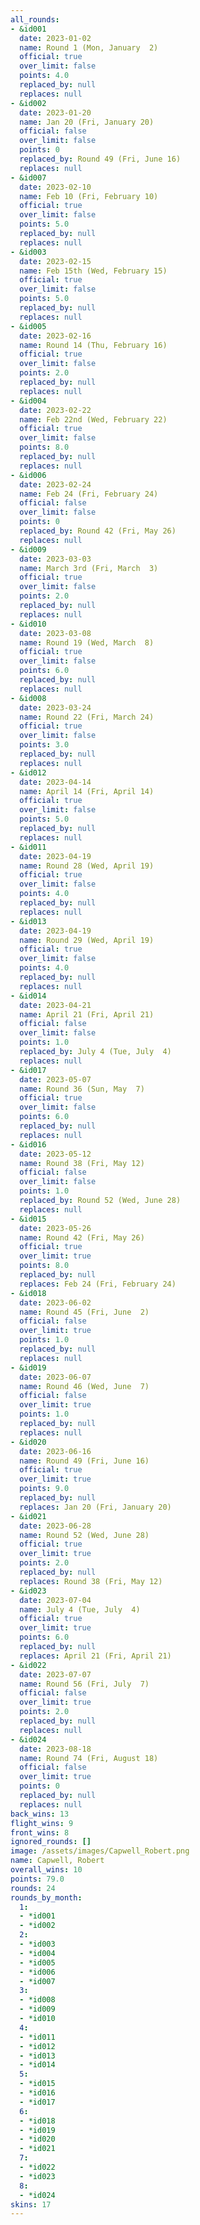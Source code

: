```yaml
---
all_rounds:
- &id001
  date: 2023-01-02
  name: Round 1 (Mon, January  2)
  official: true
  over_limit: false
  points: 4.0
  replaced_by: null
  replaces: null
- &id002
  date: 2023-01-20
  name: Jan 20 (Fri, January 20)
  official: false
  over_limit: false
  points: 0
  replaced_by: Round 49 (Fri, June 16)
  replaces: null
- &id007
  date: 2023-02-10
  name: Feb 10 (Fri, February 10)
  official: true
  over_limit: false
  points: 5.0
  replaced_by: null
  replaces: null
- &id003
  date: 2023-02-15
  name: Feb 15th (Wed, February 15)
  official: true
  over_limit: false
  points: 5.0
  replaced_by: null
  replaces: null
- &id005
  date: 2023-02-16
  name: Round 14 (Thu, February 16)
  official: true
  over_limit: false
  points: 2.0
  replaced_by: null
  replaces: null
- &id004
  date: 2023-02-22
  name: Feb 22nd (Wed, February 22)
  official: true
  over_limit: false
  points: 8.0
  replaced_by: null
  replaces: null
- &id006
  date: 2023-02-24
  name: Feb 24 (Fri, February 24)
  official: false
  over_limit: false
  points: 0
  replaced_by: Round 42 (Fri, May 26)
  replaces: null
- &id009
  date: 2023-03-03
  name: March 3rd (Fri, March  3)
  official: true
  over_limit: false
  points: 2.0
  replaced_by: null
  replaces: null
- &id010
  date: 2023-03-08
  name: Round 19 (Wed, March  8)
  official: true
  over_limit: false
  points: 6.0
  replaced_by: null
  replaces: null
- &id008
  date: 2023-03-24
  name: Round 22 (Fri, March 24)
  official: true
  over_limit: false
  points: 3.0
  replaced_by: null
  replaces: null
- &id012
  date: 2023-04-14
  name: April 14 (Fri, April 14)
  official: true
  over_limit: false
  points: 5.0
  replaced_by: null
  replaces: null
- &id011
  date: 2023-04-19
  name: Round 28 (Wed, April 19)
  official: true
  over_limit: false
  points: 4.0
  replaced_by: null
  replaces: null
- &id013
  date: 2023-04-19
  name: Round 29 (Wed, April 19)
  official: true
  over_limit: false
  points: 4.0
  replaced_by: null
  replaces: null
- &id014
  date: 2023-04-21
  name: April 21 (Fri, April 21)
  official: false
  over_limit: false
  points: 1.0
  replaced_by: July 4 (Tue, July  4)
  replaces: null
- &id017
  date: 2023-05-07
  name: Round 36 (Sun, May  7)
  official: true
  over_limit: false
  points: 6.0
  replaced_by: null
  replaces: null
- &id016
  date: 2023-05-12
  name: Round 38 (Fri, May 12)
  official: false
  over_limit: false
  points: 1.0
  replaced_by: Round 52 (Wed, June 28)
  replaces: null
- &id015
  date: 2023-05-26
  name: Round 42 (Fri, May 26)
  official: true
  over_limit: true
  points: 8.0
  replaced_by: null
  replaces: Feb 24 (Fri, February 24)
- &id018
  date: 2023-06-02
  name: Round 45 (Fri, June  2)
  official: false
  over_limit: true
  points: 1.0
  replaced_by: null
  replaces: null
- &id019
  date: 2023-06-07
  name: Round 46 (Wed, June  7)
  official: false
  over_limit: true
  points: 1.0
  replaced_by: null
  replaces: null
- &id020
  date: 2023-06-16
  name: Round 49 (Fri, June 16)
  official: true
  over_limit: true
  points: 9.0
  replaced_by: null
  replaces: Jan 20 (Fri, January 20)
- &id021
  date: 2023-06-28
  name: Round 52 (Wed, June 28)
  official: true
  over_limit: true
  points: 2.0
  replaced_by: null
  replaces: Round 38 (Fri, May 12)
- &id023
  date: 2023-07-04
  name: July 4 (Tue, July  4)
  official: true
  over_limit: true
  points: 6.0
  replaced_by: null
  replaces: April 21 (Fri, April 21)
- &id022
  date: 2023-07-07
  name: Round 56 (Fri, July  7)
  official: false
  over_limit: true
  points: 2.0
  replaced_by: null
  replaces: null
- &id024
  date: 2023-08-18
  name: Round 74 (Fri, August 18)
  official: false
  over_limit: true
  points: 0
  replaced_by: null
  replaces: null
back_wins: 13
flight_wins: 9
front_wins: 8
ignored_rounds: []
image: /assets/images/Capwell_Robert.png
name: Capwell, Robert
overall_wins: 10
points: 79.0
rounds: 24
rounds_by_month:
  1:
  - *id001
  - *id002
  2:
  - *id003
  - *id004
  - *id005
  - *id006
  - *id007
  3:
  - *id008
  - *id009
  - *id010
  4:
  - *id011
  - *id012
  - *id013
  - *id014
  5:
  - *id015
  - *id016
  - *id017
  6:
  - *id018
  - *id019
  - *id020
  - *id021
  7:
  - *id022
  - *id023
  8:
  - *id024
skins: 17
---
```

